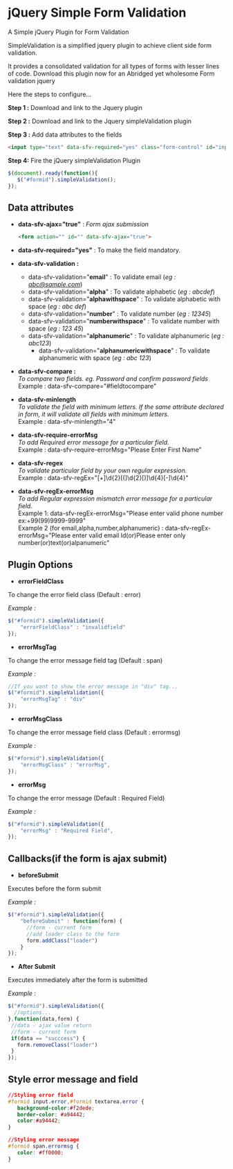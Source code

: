 # jQuery Simple Form Validation

A Simple jQuery Plugin for Form Validation

SimpleValidation is a simplified jquery plugin to achieve client side form validation.

It provides a consolidated validation for all types of forms with lesser lines of code. Download this plugin now for an Abridged yet wholesome Form validation jquery

Here the steps to configure...

**Step 1 :** Download and link to the Jquery plugin

**Step 2 :** Download and link to the Jquery simpleValidation plugin

**Step 3 :** Add data attributes to the fields
```HTML
<input type="text" data-sfv-required="yes" class="form-control" id="inputfirstname">
```
**Step 4:** Fire the jQuery simpleValidation Plugin 
```javascript
$(document).ready(function(){
   $("#formid").simpleValidation();
});
```

## Data attributes

* **data-sfv-ajax="true"** : _Form ajax submission_
   
   ```HTML
   <form action="" id="" data-sfv-ajax="true">
   ```
* **data-sfv-required="yes"** : To make the field mandatory.

* **data-sfv-validation :**
  * data-sfv-validation="**email**"  : To validate email (*eg : abc@sample.com*)
  * data-sfv-validation="**alpha**"  : To validate alphabetic (*eg : abcdef*)
  * data-sfv-validation="**alphawithspace**"  : To validate alphabetic with space (*eg : abc def*)
  * data-sfv-validation="**number**" : To validate number (*eg : 12345*)
  * data-sfv-validation="**numberwithspace**" : To validate number with space (*eg : 123 45*)
  * data-sfv-validation="**alphanumeric**" : To validate alphanumeric (*eg : abc123*)
    * data-sfv-validation="**alphanumericwithspace**" : To validate alphanumeric with space (*eg : abc 123*)
 
 * **data-sfv-compare :**<br/>_To compare two fields. eg. Password and confirm password fields_ <br/>Example :  data-sfv-compare="#fieldtocompare"
  
 * **data-sfv-minlength**<br/>_To validate the field with minimum letters. If the same attribute declared in form, it will validate all fields with minimum letters._<br/>Example :  data-sfv-minlength="4"
 
 * **data-sfv-require-errorMsg**<br/>_To add Required error message for a particular field._<br/>Example :  data-sfv-require-errorMsg="Please Enter First Name"

 * **data-sfv-regex**<br/>_To validate particular field by your own regular expression._<br/>Example : data-sfv-regEx="[\+]\d{2}[\(]\d{2}[\)]\d{4}[\-]\d{4}"
 
 * **data-sfv-regEx-errorMsg**<br/>_To add Regular expression mismatch error message for a particular field._<br/>Example 1: data-sfv-regEx-errorMsg="Please enter valid phone number ex:+99(99)9999-9999"<br/>Example 2 (for email,alpha,number,alphanumeric) : data-sfv-regEx-errorMsg="Please enter valid email Id(or)Please enter only number(or)text(or)alpanumeric"

## Plugin Options
*  **errorFieldClass**

 To change the error field class (Default : error)
 
 *Example :*
 ```javascript
$("#formid").simpleValidation({
     "errorFieldClass" : "invalidfield"
});
 ```
*  **errorMsgTag**

 To change the error message field tag (Default : span)
 
 *Example :*
 ```javascript
//If you want to show the error message in "div" tag...
$("#formid").simpleValidation({
     "errorMsgTag" : "div"
});
 ```
*  **errorMsgClass**

 To change the error message field class (Default : errormsg)
 
 *Example :*
 ```javascript
 $("#formid").simpleValidation({
     "errorMsgClass" : "errorMsg",
});
 ```
*  **errorMsg**

 To change the error message (Default : Required Field)
 
 *Example :*
 ```javascript
 $("#formid").simpleValidation({
     "errorMsg" : "Required Field",
});
 ```
 
## Callbacks(if the form is ajax submit)
*  **beforeSubmit**
  
  Executes before the form submit

 *Example :*
 ```javascript
 $("#formid").simpleValidation({
     "beforeSubmit" : function(form) {
       //form - current form
       //add loader class to the form 
       form.addClass("loader")
     }
});
 ```
 
*  **After Submit**
  
  Executes immediately after the form is submitted

 *Example :*
 ```javascript
 $("#formid").simpleValidation({
   //options...
 },function(data,form) {
  //data - ajax value return
  //form - current form
  if(data == "succcess") {
    form.removeClass("loader")
  }
});
 ```

## Style error message and field

```css
//Styling error field
#formid input.error,#formid textarea.error {
   background-color:#f2dede;
   border-color: #a94442;
   color:#a94442;
}

//Styling error message
#formid span.errormsg {
   color: #ff0000;
}
```